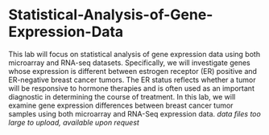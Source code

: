 # Statistical-Analysis-of-Gene-Expression-Data
This lab will focus on statistical analysis of gene expression data using both microarray and RNA-seq datasets. Specifically, we will investigate genes whose expression is different between estrogen receptor (ER) positive and ER-negative breast cancer tumors. The ER status reflects whether a tumor will be responsive to hormone therapies and is often used as an important diagnostic in determining the course of treatment. In this lab, we will examine gene expression differences between breast cancer tumor samples using both microarray and RNA-Seq expression data.
*data files too large to upload, available upon request*
